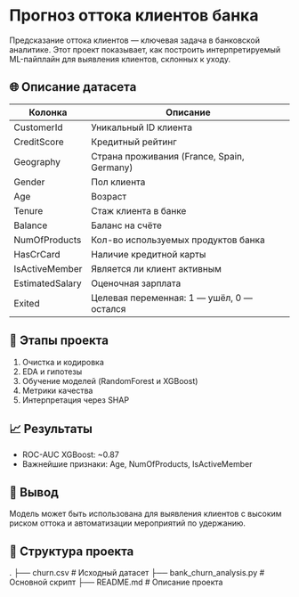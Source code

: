 # Прогноз оттока клиентов банка

Предсказание оттока клиентов — ключевая задача в банковской аналитике. Этот проект показывает, как построить интерпретируемый ML-пайплайн для выявления клиентов, склонных к уходу.

## 🌐 Описание датасета
| Колонка         | Описание                                     |
|------------------|----------------------------------------------|
| CustomerId       | Уникальный ID клиента                        |
| CreditScore      | Кредитный рейтинг                            |
| Geography        | Страна проживания (France, Spain, Germany)   |
| Gender           | Пол клиента                                  |
| Age              | Возраст                                      |
| Tenure           | Стаж клиента в банке                         |
| Balance          | Баланс на счёте                              |
| NumOfProducts    | Кол-во используемых продуктов банка          |
| HasCrCard        | Наличие кредитной карты                      |
| IsActiveMember   | Является ли клиент активным                  |
| EstimatedSalary  | Оценочная зарплата                           |
| Exited           | Целевая переменная: 1 — ушёл, 0 — остался    |

## 🚀 Этапы проекта
1. Очистка и кодировка
2. EDA и гипотезы
3. Обучение моделей (RandomForest и XGBoost)
4. Метрики качества
5. Интерпретация через SHAP

## 📈 Результаты
- ROC-AUC XGBoost: ~0.87
- Важнейшие признаки: Age, NumOfProducts, IsActiveMember

## 📌 Вывод
Модель может быть использована для выявления клиентов с высоким риском оттока и автоматизации мероприятий по удержанию.

## 📁 Структура проекта
.
├── churn.csv                  # Исходный датасет
├── bank_churn_analysis.py     # Основной скрипт
├── README.md                  # Описание проекта

